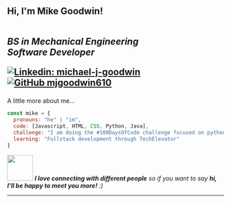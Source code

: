 <h2> Hi, I'm Mike Goodwin!
<p><em>
<br>BS in Mechanical Engineering
<br>Software Developer
</em></p>

[![Linkedin: michael-j-goodwin](https://img.shields.io/badge/LinkedIn-blue?style=flat-square&logo=Linkedin&logoColor=white&link=https://www.linkedin.com/in/michael-j-goodwin/)](https://www.linkedin.com/in/michael-j-goodwin/)
[![GitHub mjgoodwin610](https://img.shields.io/github/followers/mgoodwin610?label=follow&style=social)](https://github.com/mgoodwin610)
</h2>

A little more about me...  

```javascript
const mike = {
  pronouns: "he" | "im",
  code: [Javascript, HTML, CSS, Python, Java],
  challenge: "I am doing the #100DaysOfCode challenge focused on python",
  learning: "Fullstack development through TechElevator"
}
```

<img src="https://media.giphy.com/media/LnQjpWaON8nhr21vNW/giphy.gif" width="60"> <em><b>I love connecting with different people</b> so if you want to say <b>hi, I'll be happy to meet you more!</b> :)</em>

---
